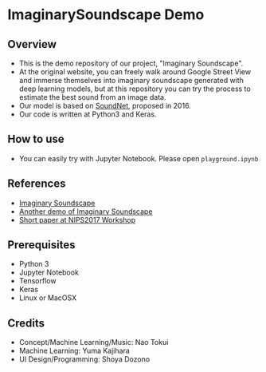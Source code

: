 # ImaginarySoundscape Demo

## Overview
- This is the demo repository of our project, "Imaginary Soundscape".
- At the original website, you can freely walk around Google Street View and immerse themselves into imaginary soundscape generated with deep learning models, but at this repository you can try the process to estimate the best sound from an image data.
- Our model is based on [SoundNet](), proposed in 2016.
- Our code is written at Python3 and Keras.

## How to use
- You can easily try with Jupyter Notebook. Please open `playground.ipynb`

## References
- [Imaginary Soundscape](http://imaginarysoundscape.qosmo.jp/)
- [Another demo of Imaginary Soundscape](http://imaginarysoundscape2.qosmo.jp/)
- [Short paper at NIPS2017 Workshop](https://nips2017creativity.github.io/doc/Imaginary_Soundscape.pdf)


## Prerequisites
- Python 3
- Jupyter Notebook
- Tensorflow
- Keras
- Linux or MacOSX

## Credits
- Concept/Machine Learning/Music: Nao Tokui
- Machine Learning: Yuma Kajihara
- UI Design/Programming: Shoya Dozono
